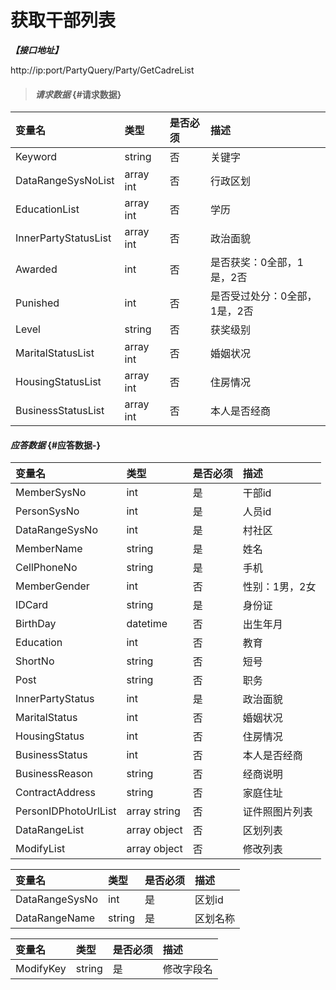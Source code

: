 # 获取干部列表

_**【接口地址】**_

http://ip:port/PartyQuery/Party/GetCadreList

> #### _请求数据_ {#请求数据}

| 变量名 | 类型 | 是否必须 | 描述 |
| :--- | :--- | :--- | :--- |
| Keyword | string | 否 | 关键字 |
| DataRangeSysNoList | array int | 否 | 行政区划 |
| EducationList | array int | 否 | 学历 |
| InnerPartyStatusList | array int | 否 | 政治面貌 |
| Awarded | int | 否 | 是否获奖：0全部，1是，2否 |
| Punished | int | 否 | 是否受过处分：0全部，1是，2否 |
| Level | string | 否 | 获奖级别 |
| MaritalStatusList | array int | 否 | 婚姻状况 |
| HousingStatusList | array int | 否 | 住房情况 |
| BusinessStatusList | array int | 否 | 本人是否经商 |


#### _应答数据_ {#应答数据-}

| 变量名 | 类型 | 是否必须 | 描述 |
| :--- | :--- | :--- | :--- |
| MemberSysNo | int | 是 | 干部id |
| PersonSysNo | int | 是 | 人员id |
| DataRangeSysNo | int | 是 | 村社区 |
| MemberName | string | 是 | 姓名 |
| CellPhoneNo | string | 是 | 手机 |
| MemberGender | int | 否 | 性别：1男，2女 |
| IDCard | string | 是 | 身份证 |
| BirthDay | datetime | 否 | 出生年月 |
| Education | int | 否 | 教育 |
| ShortNo | string | 否 | 短号 |
| Post | string | 否 | 职务 |
| InnerPartyStatus | int | 是 | 政治面貌 |
| MaritalStatus | int | 否 | 婚姻状况 |
| HousingStatus | int | 否 | 住房情况 |
| BusinessStatus | int | 否 | 本人是否经商 |
| BusinessReason | string | 否 | 经商说明 |
| ContractAddress | string | 否 | 家庭住址 |
| PersonIDPhotoUrlList | array string | 否 | 证件照图片列表 |
| DataRangeList | array object | 否 | 区划列表 |
| ModifyList | array object | 否 | 修改列表 |

| 变量名 | 类型 | 是否必须 | 描述 |
| :--- | :--- | :--- | :--- |
| DataRangeSysNo | int | 是 | 区划id |
| DataRangeName | string | 是 | 区划名称 |

| 变量名 | 类型 | 是否必须 | 描述 |
| :--- | :--- | :--- | :--- |
| ModifyKey | string | 是 | 修改字段名 |





